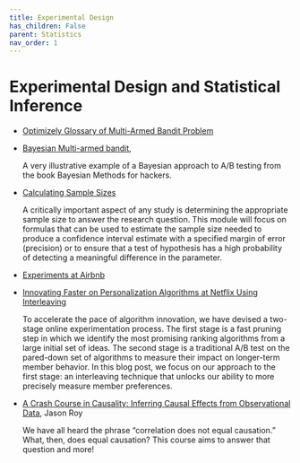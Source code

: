 ```yaml
---
title: Experimental Design
has_children: False
parent: Statistics
nav_order: 1
---
```

# Experimental Design and Statistical Inference

- [Optimizely Glossary of Multi-Armed Bandit Problem](https://www.optimizely.com/optimization-glossary/multi-armed-bandit/)

- [Bayesian Multi-armed bandit](https://nbviewer.jupyter.org/github/CamDavidsonPilon/Probabilistic-Programming-and-Bayesian-Methods-for-Hackers/blob/master/Chapter6_Priorities/Ch6_Priors_PyMC2.ipynb#Example:-Bayesian-Multi-Armed-Bandits),

   A very illustrative example of a Bayesian approach to A/B testing from the book Bayesian Methods for hackers.

- [Calculating Sample Sizes](http://sphweb.bumc.bu.edu/otlt/MPH-Modules/BS/BS704_Power/BS704_Power_print.html)

   A critically important aspect of any study is determining the appropriate sample size to answer the research question. This module will focus on formulas that can be used to estimate the sample size needed to produce a confidence interval estimate with a specified margin of error (precision) or to ensure that a test of hypothesis has a high probability of detecting a meaningful difference in the parameter.

- [Experiments at Airbnb](https://medium.com/airbnb-engineering/experiments-at-airbnb-e2db3abf39e7)

- [Innovating Faster on Personalization Algorithms at Netflix Using Interleaving](https://netflixtechblog.com/interleaving-in-online-experiments-at-netflix-a04ee392ec55)

   To accelerate the pace of algorithm innovation, we have devised a two-stage online experimentation process. The first stage is a fast pruning step in which we identify the most promising ranking algorithms from a large initial set of ideas. The second stage is a traditional A/B test on the pared-down set of algorithms to measure their impact on longer-term member behavior. In this blog post, we focus on our approach to the first stage: an interleaving technique that unlocks our ability to more precisely measure member preferences.

- [A Crash Course in Causality: Inferring Causal Effects from Observational Data](https://www.coursera.org/learn/crash-course-in-causality), Jason Roy

   We have all heard the phrase “correlation does not equal causation.”  What, then, does equal causation?  This course aims to answer that question and more!
